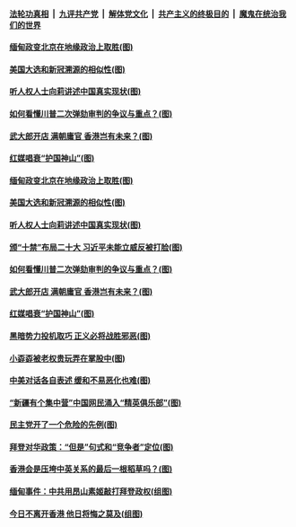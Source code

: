 ####  [法轮功真相](../../../../basic/blob/master/README.md?t=02100431) &nbsp;|&nbsp; [九评共产党](../../../../9ping.md/blob/master/README.md?t=02100431) &nbsp;|&nbsp; [解体党文化](../../../../jtdwh.md/blob/master/README.md?t=02100431)  &nbsp;|&nbsp; [共产主义的终极目的](../../../../gczydzjmd.md/blob/master/README.md?t=02100431) &nbsp;|&nbsp; [魔鬼在统治我们的世界](../../../../mgztzwmdsj.md/blob/master/README.md?t=02100431) 

#### [缅甸政变北京在地缘政治上取胜(图)](../pages/p4/961906.md?t=02100431) 

#### [美国大选和新冠溯源的相似性(图)](../pages/p4/961884.md?t=02100431) 

#### [听人权人士向莉讲述中国真实现状(图)](../pages/p4/961893.md?t=02100431) 

#### [如何看懂川普二次弹劾审判的争议与重点？(图)](../pages/p4/961902.md?t=02100431) 

#### [武大郎开店 满朝庸官 香港岂有未来？(图)](../pages/p4/961899.md?t=02100431) 

#### [红媒唱衰“护国神山”(图)](../pages/p4/961879.md?t=02100431) 


#### [缅甸政变北京在地缘政治上取胜(图)](../pages/p4/961906.md?t=02100431) 

#### [美国大选和新冠溯源的相似性(图)](../pages/p4/961884.md?t=02100431) 

#### [听人权人士向莉讲述中国真实现状(图)](../pages/p4/961893.md?t=02100431) 

#### [颁“十禁”布局二十大 习近平未能立威反被打脸(图)](../pages/p4/961904.md?t=02100431) 

#### [如何看懂川普二次弹劾审判的争议与重点？(图)](../pages/p4/961902.md?t=02100431) 

#### [武大郎开店 满朝庸官 香港岂有未来？(图)](../pages/p4/961899.md?t=02100431) 

#### [红媒唱衰“护国神山”(图)](../pages/p4/961879.md?t=02100431) 

#### [黑暗势力投机取巧 正义必将战胜邪恶(图)](../pages/p4/961850.md?t=02100431) 




#### [小孬孬被老权贵玩弄在掌股中(图)](../pages/p4/961790.md?t=02100431) 

#### [中美对话各自表述 缓和不易恶化也难(图)](../pages/p4/961789.md?t=02100431) 

#### [“新疆有个集中营”中国网民涌入“精英俱乐部”(图)](../pages/p4/961782.md?t=02100431) 

#### [民主党开了一个危险的先例(图)](../pages/p4/961784.md?t=02100431) 

#### [拜登对华政策：“但是”句式和“竞争者”定位(图)](../pages/p4/961776.md?t=02100431) 

#### [香港会是压垮中英关系的最后一根稻草吗？(图)](../pages/p4/961779.md?t=02100431) 

#### [缅甸事件：中共用昂山素姬敲打拜登政权(组图)](../pages/p4/961679.md?t=02100431) 

#### [今日不离开香港 他日将悔之莫及(组图)](../pages/p4/961661.md?t=02100431) 

